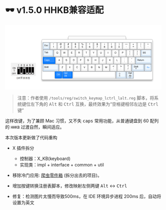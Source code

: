 #  ️🕶️ v1.5.0 HHKB兼容适配

![HHKB-win-keymap](../img/HHKB-win-keymap.png)

> 注意：作者使用 `/tools/reg/switch_keymap_lctrl_lalt.reg` 脚本，将系统键位左下角的 <kbd>Alt</kbd> 和 <kbd>Ctrl</kbd> 互换，最终效果为“空格键相邻左边是 <kbd>Ctrl</kbd> 键”

这样改键，为了兼顾 Mac 习惯，又不失 <kbd>caps</kbd> 常用功能，从普通键盘到 60 配列的 `HHKB` 过渡自然，瞬间适应。

本次版本更新做了代码重构

* X 插件拆分
  - 控制器：X_KB(keyboard)
  - 实现类：impl + interface + common + util

* 移除冷门应用: [爬虫零件箱](https://github.com/miozus/SpiderToolbox) (拆分出去的项目)。

* 增加按键转换注册表脚本，修改映射左侧两键 <kbd>Alt</kbd> <-> <kbd>Ctrl</kbd>

* 修复：检测图片太慢而导致500ms，在 IDE 环境异步进程 200ms 后，自动将设置为英文


